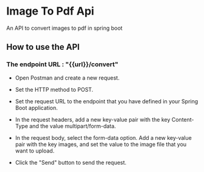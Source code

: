 # Image To Pdf Api

An API to convert images to pdf in spring boot

## How to use the API

### The endpoint URL :  "{{url}}/convert"

- Open Postman and create a new request.
- Set the HTTP method to POST.

- Set the request URL to the endpoint that you have defined in your Spring Boot application.

- In the request headers, add a new key-value pair with the key Content-Type and the value multipart/form-data.

- In the request body, select the form-data option.
Add a new key-value pair with the key images, and set the value to the image file that you want to upload.

- Click the "Send" button to send the request.